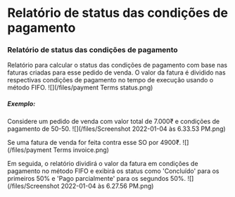 # Relatório de status das condições de pagamento


### Relatório de status das condições de pagamento


Relatório para calcular o status das condições de pagamento com base nas faturas criadas para esse pedido de venda. O valor da fatura é dividido nas respectivas condições de pagamento no tempo de execução usando o método FIFO.
![](/files/payment Terms status.png)


##### Exemplo:


Considere um pedido de venda com valor total de 7.000₹ e condições de pagamento de 50-50.
![](/files/Screenshot 2022-01-04 às 6.33.53 PM.png)


Se uma fatura de venda for feita contra esse SO por 4900₹.
![](/files/payment Terms invoice.png)


Em seguida, o relatório dividirá o valor da fatura em condições de pagamento no método FIFO e exibirá os status como 'Concluído' para os primeiros 50% e 'Pago parcialmente' para os segundos 50%.
![](/files/Screenshot 2022-01-04 às 6.27.56 PM.png)

